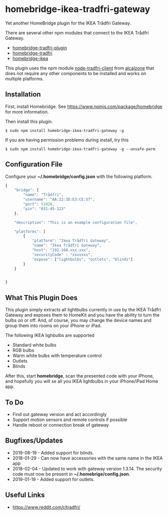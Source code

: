 # homebridge-ikea-tradfri-gateway

Yet another HomeBridge plugin for the IKEA Trådfri Gateway.

There are several other npm modules that connect to the IKEA Trådfri Gateway.

* [homebridge-tradfri-plugin](https://www.npmjs.com/package/homebridge-tradfri-plugin)
* [homebridge-tradfri](https://www.npmjs.com/package/homebridge-tradfri)
* [homebridge-ikea](https://www.npmjs.com/package/homebridge-ikea)

This plugin uses the npm module
[node-tradfri-client](https://www.npmjs.com/package/node-tradfri-client)
from
[alcalzone](https://www.npmjs.com/~alcalzone)
that does not require any other components to be installed and works on multiple
platforms.

## Installation

First, install Homebridge. See https://www.npmjs.com/package/homebridge
for more information.

Then install this plugin.

    $ sudo npm install homebridge-ikea-tradfri-gateway -g

If you are having permission problems during install, try this

    $ sudo npm install homebridge-ikea-tradfri-gateway -g --unsafe-perm

## Configuration File

Configure your **~/.homebridge/config.json** with the following platform.


```javascript
{
    "bridge": {
        "name": "Trådfri",
        "username": "AA:22:3D:E3:CE:57",
        "port": 51826,
        "pin": "031-45-123"
    },

    "description": "This is an example configuration file",

    "platforms": [
        {
            "platform": "Ikea Trådfri Gateway",
            "name": "Ikea Trådfri Gateway",
            "host": "192.168.xxx.xxx",
            "securityCode" : "xxxxxxx",
            "expose": ["lightbulbs", "outlets", "blinds"]
        }
    ]


}

```
## What This Plugin Does

This plugin simply extracts all lightbulbs currently in use by the IKEA Trådfri
Gateway and exposes them to HomeKit and you have the ability to turn the
bulbs on or off. And, of course, you may change the device names and
group them into rooms on your iPhone or iPad.

The following IKEA lighbulbs are supported

- Standard white bulbs
- RGB bulbs
- Warm white bulbs with temperature control
- Outlets
- Blinds

After this, start **homebridge**, scan the presented code with your iPhone, and hopefully
you will se all you IKEA lightbulbs in your iPhone/iPad Home app.


## To Do

* Find out gateway version and act accordingly
* Support motion sensors and remote controls if possible
* Handle reboot or connection break of gateway

## Bugfixes/Updates

* 2019-08-19 -  Added support for blinds.
* 2018-01-29 -  Can now have accessories with the same name in the IKEA app
* 2018-02-04 -  Updated to work with gateway version 1.3.14.
                The security code must now be present in **~/.homebrige/config.json**.
* 2019-01-19 -  Added support for outlets.

## Useful Links

* https://www.reddit.com/r/tradfri/
